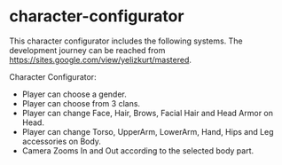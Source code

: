 # character-configurator
This character configurator includes the following systems. The development journey can be reached from https://sites.google.com/view/yelizkurt/mastered.

Character Configurator:

- Player can choose a gender.
- Player can choose from 3 clans.
- Player can change Face, Hair, Brows, Facial Hair and Head Armor on Head.
- Player can change Torso, UpperArm, LowerArm, Hand, Hips and Leg accessories on Body.
- Camera Zooms In and Out according to the selected body part. 
